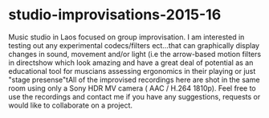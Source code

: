 # studio-improvisations-2015-16
Music studio in Laos  focused on group improvisation. I am interested in testing out any experimental codecs/filters ect...that can graphically display changes in sound, movement and/or light (i.e the arrow-based motion filters in directshow which look amazing and have a great deal of potential as an educational tool for muscians assessing ergonomics in their playing or just "stage presense"tAll of the improvised recordings here are shot in the same room using only a Sony HDR MV camera (  AAC / H.264 1810p). Feel free to use the recordings and contact me if you have any suggestions, requests or would like to collaborate on a project.
